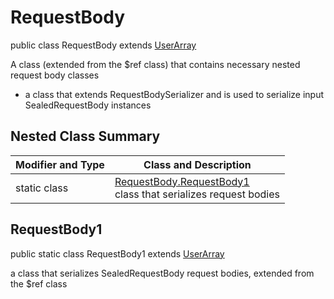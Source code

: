 # RequestBody

public class RequestBody extends [UserArray](../../../components/requestbodies/UserArray.md)

A class (extended from the $ref class) that contains necessary nested request body classes
- a class that extends RequestBodySerializer and is used to serialize input SealedRequestBody instances

## Nested Class Summary
| Modifier and Type | Class and Description |
| ----------------- | --------------------- |
| static class | [RequestBody.RequestBody1](#requestbody1)<br> class that serializes request bodies |

## RequestBody1
public static class RequestBody1 extends [UserArray](../../../components/requestbodies/UserArray.md)<br>

a class that serializes SealedRequestBody request bodies, extended from the $ref class

